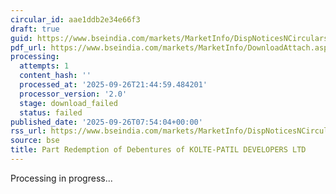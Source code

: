 ```yaml
---
circular_id: aae1ddb2e34e66f3
draft: true
guid: https://www.bseindia.com/markets/MarketInfo/DispNoticesNCirculars.aspx?Noticeid={DF727473-BBAC-41B4-9D27-737E370C64FA}&noticeno=20250926-11&dt=09/26/2025&icount=11&totcount=76&flag=0
pdf_url: https://www.bseindia.com/markets/MarketInfo/DownloadAttach.aspx?id=20250926-11&attachedId=
processing:
  attempts: 1
  content_hash: ''
  processed_at: '2025-09-26T21:44:59.484201'
  processor_version: '2.0'
  stage: download_failed
  status: failed
published_date: '2025-09-26T07:54:04+00:00'
rss_url: https://www.bseindia.com/markets/MarketInfo/DispNoticesNCirculars.aspx?Noticeid={DF727473-BBAC-41B4-9D27-737E370C64FA}&noticeno=20250926-11&dt=09/26/2025&icount=11&totcount=76&flag=0
source: bse
title: Part Redemption of Debentures of KOLTE-PATIL DEVELOPERS LTD
---
```


Processing in progress...